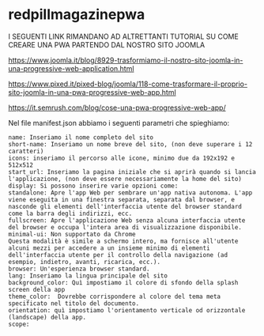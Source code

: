 # redpillmagazinepwa

I SEGUENTI LINK RIMANDANO AD ALTRETTANTI TUTORIAL SU COME CREARE UNA PWA PARTENDO DAL NOSTRO SITO JOOMLA

https://www.joomla.it/blog/8929-trasformiamo-il-nostro-sito-joomla-in-una-progressive-web-application.html

https://www.pixed.it/pixed-blog/joomla/118-come-trasformare-il-proprio-sito-joomla-in-una-pwa-progressive-web-app.html

https://it.semrush.com/blog/cose-una-pwa-progressive-web-app/

Nel file manifest.json abbiamo i seguenti parametri che spieghiamo:


    name: Inseriamo il nome completo del sito
    short-name: Inseriamo un nome breve del sito, (non deve superare i 12 caratteri)
    icons: inseriamo il percorso alle icone, minimo due da 192x192 e 512x512
    start_url: Inseriamo la pagina iniziale che si aprirà quando si lancia l'applicazione, (non deve essere necessariamente la home del sito)
    display: Si possono inserire varie opzioni come:
    standalone: Apre l'app Web per sembrare un'app nativa autonoma. L'app viene eseguita in una finestra separata, separata dal browser, e nasconde gli elementi dell'interfaccia utente del browser standard come la barra degli indirizzi, ecc.
    fullscreen: Apre l'applicazione Web senza alcuna interfaccia utente del browser e occupa l'intera area di visualizzazione disponibile.
    minimal-ui: Non supportato da Chrome
    Questa modalità è simile a schermo intero, ma fornisce all'utente alcuni mezzi per accedere a un insieme minimo di elementi dell'interfaccia utente per il controllo della navigazione (ad esempio, indietro, avanti, ricarica, ecc.).
    browser: Un'esperienza browser standard.
    lang: Inseriamo la lingua principale del sito
    background_color: Quì impostiamo il colore di sfondo della splash screen della app
    theme_color:  Dovrebbe corrispondere al colore del tema meta specificato nel titolo del documento.
    orientation: quì impostiamo l'orientamento verticale od orizzontale (landscape) della app.
    scope:
